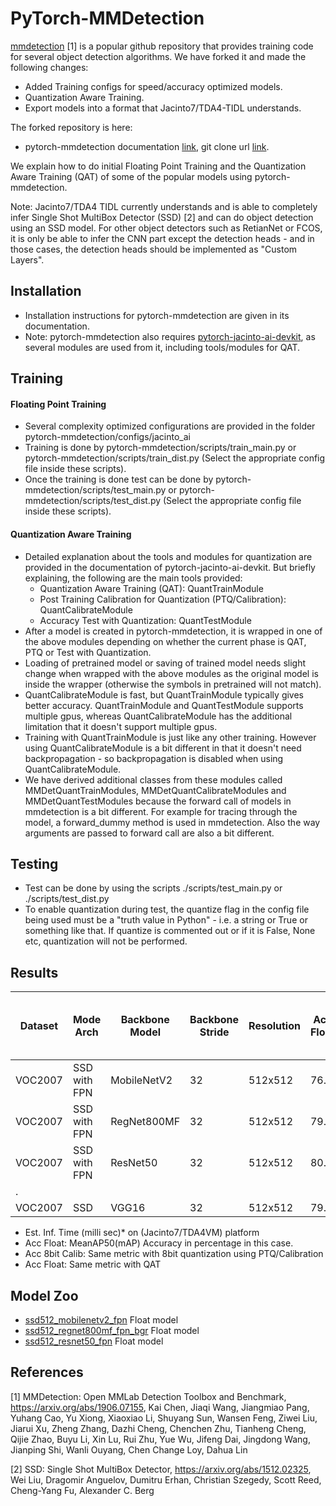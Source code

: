 # PyTorch-MMDetection

[mmdetection](https://github.com/open-mmlab/mmdetection) [1] is a popular github repository that provides training code for several object detection algorithms. We have forked it and made the following changes:
- Added Training configs for speed/accuracy optimized models.
- Quantization Aware Training.
- Export models into a format that Jacinto7/TDA4-TIDL understands.

The forked repository is here: 
- pytorch-mmdetection documentation [link](https://git.ti.com/cgit/jacinto-ai/pytorch-mmdetection/about/), git clone url [link](https://git.ti.com/cgit/jacinto-ai/pytorch-mmdetection/).

We explain how to do initial Floating Point Training and the Quantization Aware Training (QAT) of some of the popular models using pytorch-mmdetection. 

Note: Jacinto7/TDA4 TIDL currently understands and is able to completely infer Single Shot MultiBox Detector (SSD) [2] and can do object detection using an SSD model. For other object detectors such as RetianNet or FCOS, it is only be able to infer the CNN part except the detection heads - and in those cases, the detection heads should be implemented as "Custom Layers".

## Installation
- Installation instructions for pytorch-mmdetection are given in its documentation.
- Note: pytorch-mmdetection also requires [pytorch-jacinto-ai-devkit](https://git.ti.com/cgit/jacinto-ai/pytorch-jacinto-ai-devkit/about/), as several modules are used from it, including tools/modules for QAT.

## Training

#### Floating Point Training
- Several complexity optimized configurations are provided in the folder pytorch-mmdetection/configs/jacinto_ai
- Training is done by pytorch-mmdetection/scripts/train_main.py or pytorch-mmdetection/scripts/train_dist.py (Select the appropriate config file inside these scripts).
- Once the training is done test can be done by pytorch-mmdetection/scripts/test_main.py or pytorch-mmdetection/scripts/test_dist.py (Select the appropriate config file inside these scripts).

#### Quantization Aware Training
- Detailed explanation about the tools and modules for quantization are provided in the documentation of pytorch-jacinto-ai-devkit. But briefly explaining, the following are the main tools provided:<br>
    - Quantization Aware Training (QAT): QuantTrainModule<br>
    - Post Training Calibration for Quantization (PTQ/Calibration): QuantCalibrateModule<br>
    - Accuracy Test with Quantization: QuantTestModule<br>
- After a model is created in pytorch-mmdetection, it is wrapped in one of the above modules depending on whether the current phase is QAT, PTQ or Test with Quantization.
- Loading of pretrained model or saving of trained model needs slight change when wrapped with the above modules as the original model is inside the wrapper (otherwise the symbols in pretrained will not match).
- QuantCalibrateModule is fast, but QuantTrainModule typically gives better accuracy. QuantTrainModule and QuantTestModule supports multiple gpus, whereas QuantCalibrateModule has the additional limitation that it doesn't support multiple gpus. 
- Training with QuantTrainModule is just like any other training. However using QuantCalibrateModule is a bit different in that it doesn't need backpropagation - so backpropagation is disabled when using QuantCalibrateModule.
- We have derived additional classes from these modules called MMDetQuantTrainModules, MMDetQuantCalibrateModules and MMDetQuantTestModules because the forward call of models in mmdetection is a bit different. For example for tracing through the model, a forward_dummy method is used in mmdetection. Also the way arguments are passed to forward call are also a bit different.  

## Testing
- Test can be done by using the scripts ./scripts/test_main.py or ./scripts/test_dist.py
- To enable quantization during test, the quantize flag in the config file being used must be a "truth value in Python" - i.e. a string or True or something like that. If quantize is commented out or if it is False, None etc, quantization will not be performed.

## Results

|Dataset    |Mode Arch        |Backbone Model |Backbone Stride|Resolution |Acc Float|Acc 8bit Calib|Acc 8bit QAT|GigaMACS|Est. Inf. Time (milli sec)*|Model Config File                      |
|---------  |----------       |-----------    |-------------- |-----------|-------- |-------       |----------  |------- |-------------------------- |----------                             |
|VOC2007    |SSD with FPN     |MobileNetV2    |32             |512x512    |76.1     |75.4          |75.4        |2.21    |                           |configs/jacinto_ai/ssd_mobilenet_fpn.py|
|VOC2007    |SSD with FPN     |RegNet800MF    |32             |512x512    |79.7     |79.0          |79.5        |5.64    |                           |configs/jacinto_ai/ssd_regnet_fpn.py   |
|VOC2007    |SSD with FPN     |ResNet50       |32             |512x512    |80.5     |77.0          |79.5        |27.1    |                           |configs/jacinto_ai/ssd_resnet_fpn.py   |
|.
|VOC2007    |SSD              |VGG16          |32             |512x512    |79.8     |              |            |90.39   |                           |configs/pascal_voc/ssd512_voc0712.py   |

- Est. Inf. Time (milli sec)* on (Jacinto7/TDA4VM) platform 
- Acc Float: MeanAP50(mAP) Accuracy in percentage in this case.
- Acc 8bit Calib: Same metric with 8bit quantization using PTQ/Calibration 
- Acc Float: Same metric with QAT

## Model Zoo
- [ssd512_mobilenetv2_fpn](https://bitbucket.itg.ti.com/projects/JACINTO-AI/repos/jacinto-ai-modelzoo/browse/pytorch/vision/object_detection/mmdetection/20200612-051942_ssd512_mobilenetv2_fpn) Float model
- [ssd512_regnet800mf_fpn_bgr](https://bitbucket.itg.ti.com/projects/JACINTO-AI/repos/jacinto-ai-modelzoo/browse/pytorch/vision/object_detection/mmdetection/20200611-200124_ssd512_regnet800mf_fpn_bgr) Float model
- [ssd512_resnet50_fpn](https://bitbucket.itg.ti.com/projects/JACINTO-AI/repos/jacinto-ai-modelzoo/browse/pytorch/vision/object_detection/mmdetection/20200614-234748_ssd512_resnet_fpn) Float model

## References

[1] MMDetection: Open MMLab Detection Toolbox and Benchmark, https://arxiv.org/abs/1906.07155, Kai Chen, Jiaqi Wang, Jiangmiao Pang, Yuhang Cao, Yu Xiong, Xiaoxiao Li, Shuyang Sun, Wansen Feng, Ziwei Liu, Jiarui Xu, Zheng Zhang, Dazhi Cheng, Chenchen Zhu, Tianheng Cheng, Qijie Zhao, Buyu Li, Xin Lu, Rui Zhu, Yue Wu, Jifeng Dai, Jingdong Wang, Jianping Shi, Wanli Ouyang, Chen Change Loy, Dahua Lin

[2] SSD: Single Shot MultiBox Detector, https://arxiv.org/abs/1512.02325, Wei Liu, Dragomir Anguelov, Dumitru Erhan, Christian Szegedy, Scott Reed, Cheng-Yang Fu, Alexander C. Berg